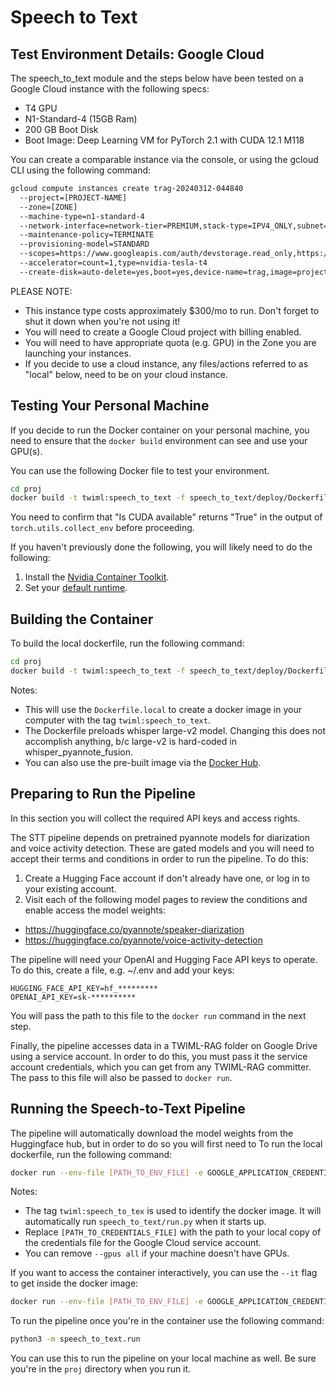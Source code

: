 # Speech to Text

## Test Environment Details: Google Cloud

The speech_to_text module and the steps below have been tested on a Google Cloud instance with the following specs:
- T4 GPU
- N1-Standard-4 (15GB Ram)
- 200 GB Boot Disk
- Boot Image: Deep Learning VM for PyTorch 2.1 with CUDA 12.1 M118

You can create a comparable instance via the console, or using the gcloud CLI using the following command:

```bash
gcloud compute instances create trag-20240312-044840 
  --project=[PROJECT-NAME] 
  --zone=[ZONE] 
  --machine-type=n1-standard-4 
  --network-interface=network-tier=PREMIUM,stack-type=IPV4_ONLY,subnet=default 
  --maintenance-policy=TERMINATE 
  --provisioning-model=STANDARD  
  --scopes=https://www.googleapis.com/auth/devstorage.read_only,https://www.googleapis.com/auth/logging.write,https://www.googleapis.com/auth/monitoring.write,https://www.googleapis.com/auth/servicecontrol,https://www.googleapis.com/auth/service.management.readonly,https://www.googleapis.com/auth/trace.append 
  --accelerator=count=1,type=nvidia-tesla-t4 
  --create-disk=auto-delete=yes,boot=yes,device-name=trag,image=projects/ml-images/global/images/c2-deeplearning-pytorch-2-1-cu121-v20240306-debian-11-py310,mode=rw,size=200,type=projects/[PROJECT-NAME]/zones/[ZONE]/diskTypes/pd-balanced --no-shielded-secure-boot --shielded-vtpm --shielded-integrity-monitoring --labels=goog-ec-src=vm_add-gcloud --reservation-affinity=any
```

PLEASE NOTE:
- This instance type costs approximately $300/mo to run. Don't forget to shut it down when you're not using it!
- You will need to create a Google Cloud project with billing enabled.
- You will need to have appropriate quota (e.g. GPU) in the Zone you are launching your instances.
- If you decide to use a cloud instance, any files/actions referred to as "local" below, need to be on your cloud instance.

## Testing Your Personal Machine

If you decide to run the Docker container on your personal machine, you need to ensure that the `docker build` environment can see and use your GPU(s).

You can use the following Docker file to test your environment.  

```bash
cd proj
docker build -t twiml:speech_to_text -f speech_to_text/deploy/Dockerfile.cuda_test .
```

You need to confirm that "Is CUDA available" returns "True" in the output of `torch.utils.collect_env` before proceeding. 

If you haven't previously done the following, you will likely need to do the following:
1. Install the [Nvidia Container Toolkit](https://docs.nvidia.com/datacenter/cloud-native/container-toolkit/latest/install-guide.html).
2. Set your [default runtime](https://stackoverflow.com/questions/59691207/docker-build-with-nvidia-runtime).

## Building the Container

To build the local dockerfile, run the following command:

```bash
cd proj
docker build -t twiml:speech_to_text -f speech_to_text/deploy/Dockerfile.local .
```

Notes: 

- This will use the `Dockerfile.local` to create a docker image in your computer with the tag `twiml:speech_to_text`.
- The Dockerfile preloads whisper large-v2 model. Changing this does not accomplish anything, b/c large-v2 is hard-coded in whisper_pyannote_fusion.
- You can also use the pre-built image via the [Docker Hub](https://hub.docker.com/repository/docker/twiml/speech_to_text/general).

## Preparing to Run the Pipeline

In this section you will collect the required API keys and access rights.

The STT pipeline depends on pretrained pyannote models for diarization and voice activity detection. These are gated models and you will need to accept their terms and conditions in order to run the pipeline. To do this:

1. Create a Hugging Face account if don't already have one, or log in to your existing account.
2. Visit each of the following model pages to review the conditions and enable access the model weights:
  - https://huggingface.co/pyannote/speaker-diarization
  - https://huggingface.co/pyannote/voice-activity-detection

The pipeline will need your OpenAI and Hugging Face API keys to operate. To do this, create a file, e.g. ~/.env and add your keys:

```
HUGGING_FACE_API_KEY=hf_*********
OPENAI_API_KEY=sk-**********
```

You will pass the path to this file to the `docker run` command in the next step.

Finally, the pipeline accesses data in a TWIML-RAG folder on Google Drive using a service account. In order to do this, you must pass it the service account credentials, which you can get from any TWIML-RAG committer. The pass to this file will also be passed to `docker run`.

## Running the Speech-to-Text Pipeline

The pipeline will automatically download the model weights from the Huggingface hub, but in order to do so you will first need to 
To run the local dockerfile, run the following command:

```bash
docker run --env-file [PATH_TO_ENV_FILE] -e GOOGLE_APPLICATION_CREDENTIALS=/tmp/keys/credentials.json -v [PATH_TO_CREDENTIALS_FILE]:/tmp/keys/credentials.json:ro --gpus all --ipc=host --ulimit memlock=-1 --ulimit stack=67108864 -it twiml:speech_to_text
```

Notes:

- The tag `twiml:speech_to_tex` is used to identify the docker image. It will automatically run `speech_to_text/run.py` when it starts up. 
- Replace `[PATH_TO_CREDENTIALS_FILE]` with the path to your local copy of the credentials file for the Google Cloud service account. 
- You can remove `--gpus all` if your machine doesn't have GPUs. 

If you want to access the container interactively, you can use the `--it` flag to get inside the docker image:

```bash
docker run --env-file [PATH_TO_ENV_FILE] -e GOOGLE_APPLICATION_CREDENTIALS=/tmp/keys/credentials.json -v [PATH_TO_CREDENTIALS_FILE]:/tmp/keys/credentials.json:ro --gpus all --ipc=host --ulimit memlock=-1 --ulimit stack=67108864 -it twiml:speech_to_text /bin/sh
```


To run the pipeline once you're in the container use the following command:

```bash
python3 -m speech_to_text.run
```

You can use this to run the pipeline on your local machine as well. Be sure you're in the `proj` directory when you run it.